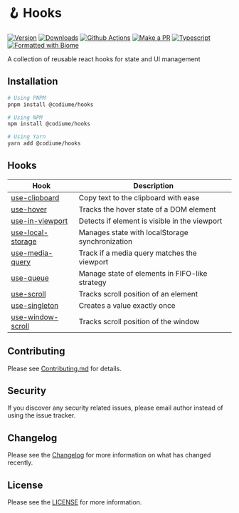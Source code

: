 # 🪝 Hooks

[![Version][version-badge]][npm]
[![Downloads][downloads-badge]][npm]
[![Github Actions][github-actions-badge]][github-actions]
[![Make a PR][makepr-badge]][makepr]
[![Typescript][typescript-badge]][npm]
[![Formatted with Biome][biome-badge]][biome]

A collection of reusable react hooks for state and UI management

## Installation

```bash
# Using PNPM
pnpm install @codiume/hooks

# Using NPM
npm install @codiume/hooks

# Using Yarn
yarn add @codiume/hooks
```

## Hooks

| Hook                                         | Description                                     |
| -------------------------------------------- | ----------------------------------------------- |
| [use-clipboard](./src/use-clipboard)         | Copy text to the clipboard with ease            |
| [use-hover](./src/use-hover)                 | Tracks the hover state of a DOM element         |
| [use-in-viewport](./src/use-in-viewport)     | Detects if element is visible in the viewport   |
| [use-local-storage](./src/use-local-storage) | Manages state with localStorage synchronization |
| [use-media-query](./src/use-media-query)     | Track if a media query matches the viewport     |
| [use-queue](./src/use-queue)                 | Manage state of elements in FIFO-like strategy  |
| [use-scroll](./src/use-scroll)               | Tracks scroll position of an element            |
| [use-singleton](./src/use-singleton)         | Creates a value exactly once                    |
| [use-window-scroll](./src/use-window-scroll) | Tracks scroll position of the window            |

## Contributing

Please see [Contributing.md](CONTRIBUTING.md) for details.

## Security

If you discover any security related issues, please email author instead of using the issue tracker.

## Changelog

Please see the [Changelog](CHANGELOG.md) for more information on what has changed recently.

## License

Please see the [LICENSE](LICENSE) for more information.

[npm]: https://www.npmjs.com/package/@codiume/hooks
[version-badge]: https://img.shields.io/npm/v/%40codiume%2Fhooks.svg
[downloads-badge]: https://img.shields.io/npm/dt/%40codiume%2Fhooks
[github-actions]: https://github.com/codiume/hooks/actions/workflows/build.yml
[github-actions-badge]: https://github.com/codiume/hooks/actions/workflows/build.yml/badge.svg?branch=main
[typescript-badge]: https://img.shields.io/npm/types/%40codiume%2Fhooks
[makepr]: https://makeapullrequest.com
[makepr-badge]: https://img.shields.io/badge/PRs-welcome-brightgreen.svg?style=flat-square?style=flat
[biome]: https://biomejs.dev
[biome-badge]: https://img.shields.io/badge/Formatted_with-Biome-60a5fa?style=flat&logo=biome
